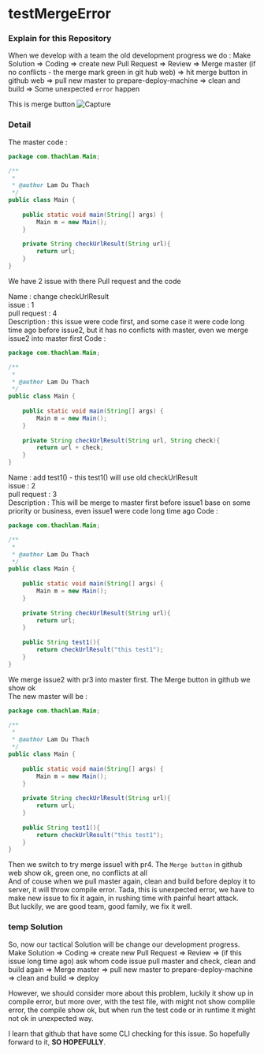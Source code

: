 # testMergeError

### Explain for this Repository

When we develop with a team the old development progress we do :
Make Solution => Coding => create new Pull Request => Review => Merge master (if no conflicts - the merge mark green in git hub web) => hit merge button in github web => pull new master to prepare-deploy-machine => clean and build => Some unexpected `error` happen

This is merge button
![Capture](https://user-images.githubusercontent.com/28701735/63821731-08fcd280-c989-11e9-9a75-65dc2783cceb.PNG)

### Detail
The master code :
```java
package com.thachlam.Main;

/**
 *
 * @author Lam Du Thach
 */
public class Main {
    
    public static void main(String[] args) {
        Main m = new Main();
    }
    
    private String checkUrlResult(String url){
        return url;
    }
}

```

We have 2 issue with there Pull request and the code <br>

Name : change checkUrlResult <br>
issue : 1 <br>
pull request : 4 <br>
Description : this issue were code first, and some case it were code long time ago before issue2, but it has no conficts with master, even we merge issue2 into master first
Code : <br>
```java
package com.thachlam.Main;

/**
 *
 * @author Lam Du Thach
 */
public class Main {
    
    public static void main(String[] args) {
        Main m = new Main();
    }
    
    private String checkUrlResult(String url, String check){
        return url + check;
    }
}
```

Name : add test1() - this test1() will use old checkUrlResult <br>
issue : 2 <br>
pull request : 3 <br>
Description : This will be merge to master first before issue1 base on some priority or business, even issue1 were code long time ago
Code : <br>
```java
package com.thachlam.Main;

/**
 *
 * @author Lam Du Thach
 */
public class Main {
    
    public static void main(String[] args) {
        Main m = new Main();
    }
    
    private String checkUrlResult(String url){
        return url;
    }
    
    public String test1(){
        return checkUrlResult("this test1");
    }
}
```

We merge issue2 with pr3 into master first. The Merge button in github we show ok <br>
The new master will be : <br>
```java
package com.thachlam.Main;

/**
 *
 * @author Lam Du Thach
 */
public class Main {
    
    public static void main(String[] args) {
        Main m = new Main();
    }
    
    private String checkUrlResult(String url){
        return url;
    }
    
    public String test1(){
        return checkUrlResult("this test1");
    }
}
```

Then we switch to try merge issue1 with pr4. The `Merge button` in github web show ok, green one, no conflicts at all <br>
And of couse when we pull master again, clean and build before deploy it to server, it will throw compile error. Tada, this is unexpected error, we have to make new issue to fix it again, in rushing time with painful heart attack. <br>
But luckily, we are good team, good family, we fix it well. <br>

### temp Solution
So, now our tactical Solution will be change our development progress. <br>
Make Solution => Coding => create new Pull Request => Review => (if this issue long time ago) ask whom code issue pull master and check, clean and build again => Merge master => pull new master to prepare-deploy-machine => clean and build => deploy <br>

However, we should consider more about this problem, luckily it show up in compile error, but more over, with the test file, with might not show complile error, the compile show ok, but when run the test code or in runtime it might not ok in unexpected way. <br>

I learn that github that have some CLI checking for this issue. So hopefully forward to it, **SO HOPEFULLY**.

